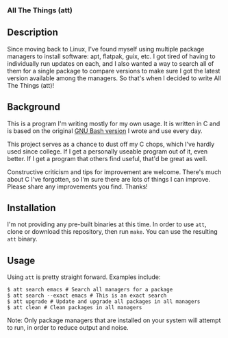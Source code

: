 ### All The Things (att)

## Description
Since moving back to Linux, I've found myself using multiple package managers to install software: apt, flatpak, guix, etc. I got tired of having to individually run updates on each, and I also wanted a way to search all of them for a single package to compare versions to make sure I got the latest version available among the managers. So that's when I decided to write All The Things (att)!

## Background
This is a program I'm writing mostly for my own usage. It is written in C and is based on the original [GNU Bash version](https://gist.github.com/echosa/390b968093c37e459ec38cd510d30de0) I wrote and use every day.

This project serves as a chance to dust off my C chops, which I've hardly used since college. If I get a personally useable program out of it, even better. If I get a program that others find useful, that'd be great as well.

Constructive criticism and tips for improvement are welcome. There's much about C I've forgotten, so I'm sure there are lots of things I can improve. Please share any improvements you find. Thanks!

## Installation
I'm not providing any pre-built binaries at this time. In order to use `att`, clone or download this repository, then run `make`. You can use the resulting `att` binary.

## Usage
Using `att` is pretty straight forward. Examples include:

```
$ att search emacs # Search all managers for a package
$ att search --exact emacs # This is an exact search
$ att upgrade # Update and upgrade all packages in all managers
$ att clean # Clean packages in all managers
```

Note: Only package managers that are installed on your system will attempt to run, in order to reduce output and noise.
